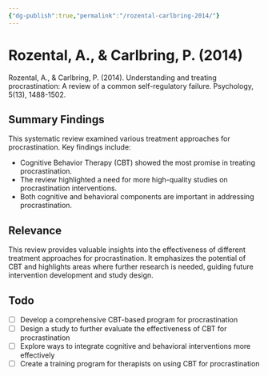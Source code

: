 ```yaml
---
{"dg-publish":true,"permalink":"/rozental-carlbring-2014/"}
---
```


# Rozental, A., & Carlbring, P. (2014)

Rozental, A., & Carlbring, P. (2014). Understanding and treating procrastination: A review of a common self-regulatory failure. Psychology, 5(13), 1488-1502.

## Summary Findings
This systematic review examined various treatment approaches for procrastination. Key findings include:
- Cognitive Behavior Therapy (CBT) showed the most promise in treating procrastination.
- The review highlighted a need for more high-quality studies on procrastination interventions.
- Both cognitive and behavioral components are important in addressing procrastination.

## Relevance
This review provides valuable insights into the effectiveness of different treatment approaches for procrastination. It emphasizes the potential of CBT and highlights areas where further research is needed, guiding future intervention development and study design.

## Todo
- [ ] Develop a comprehensive CBT-based program for procrastination
- [ ] Design a study to further evaluate the effectiveness of CBT for procrastination
- [ ] Explore ways to integrate cognitive and behavioral interventions more effectively
- [ ] Create a training program for therapists on using CBT for procrastination

